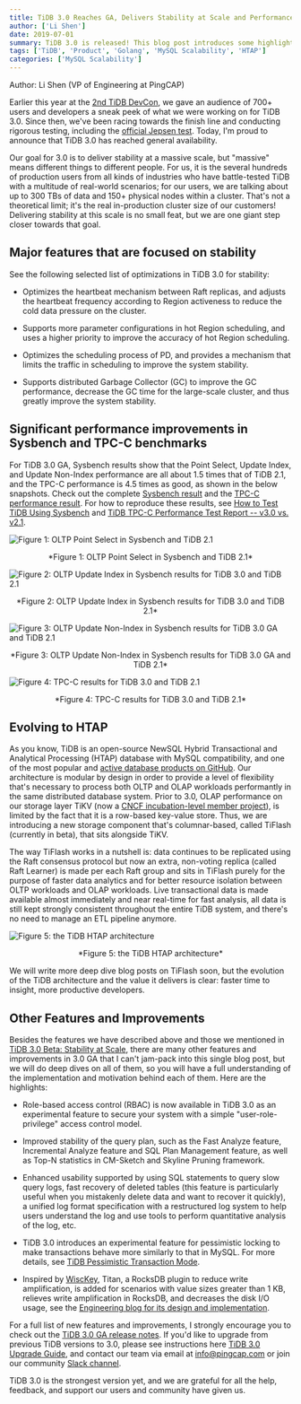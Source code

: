 ```yaml
---
title: TiDB 3.0 Reaches GA, Delivers Stability at Scale and Performance Boost
author: ['Li Shen']
date: 2019-07-01
summary: TiDB 3.0 is released! This blog post introduces some highlights of TiDB 3.0, including major features focused on stability, significant performance improvements in Sysbench and TPC-C benchmarks, a newly introduced component, and important features and improvements. 
tags: ['TiDB', 'Product', 'Golang', 'MySQL Scalability', 'HTAP']
categories: ['MySQL Scalability']
---
```


Author: Li Shen (VP of Engineering at PingCAP)

Earlier this year at the [2nd TiDB DevCon](https://pingcap.com/blog/tidb-3.0-beta-stability-at-scale/), we gave an audience of 700+ users and developers a sneak peek of what we were working on for TiDB 3.0. Since then, we've been racing towards the finish line and conducting rigorous testing, including the [official Jepsen test](https://www.pingcap.com/blog/tidb-passes-jepsen-test-for-snapshot-isolation-and-single-key-linearizability/). Today, I'm proud to announce that TiDB 3.0 has reached general availability. 

Our goal for 3.0 is to deliver stability at a massive scale, but "massive" means different things to different people. For us, it is the several hundreds of production users from all kinds of industries who have battle-tested TiDB with a multitude of real-world scenarios; for our users, we are talking about up to 300 TBs of data and 150+ physical nodes within a cluster. That's not a theoretical limit; it's the real in-production cluster size of our customers! Delivering stability at this scale is no small feat, but we are one giant step closer towards that goal. 

## Major features that are focused on stability

See the following selected list of optimizations in TiDB 3.0 for stability: 

- Optimizes the heartbeat mechanism between Raft replicas, and adjusts the heartbeat frequency according to Region activeness to reduce the cold data pressure on the cluster.

- Supports more parameter configurations in hot Region scheduling, and uses a higher priority to improve the accuracy of hot Region scheduling.

- Optimizes the scheduling process of PD, and provides a mechanism that limits the traffic in scheduling to improve the system stability.

- Supports distributed Garbage Collector (GC) to improve the GC performance, decrease the GC time for the large-scale cluster, and thus greatly improve the system stability.

## Significant performance improvements in Sysbench and TPC-C benchmarks 

For TiDB 3.0 GA, Sysbench results show that the Point Select, Update Index, and Update Non-Index performance are all about 1.5 times that of TiDB 2.1, and the TPC-C performance is 4.5 times as good, as shown in the below snapshots. Check out the complete [Sysbench result](https://github.com/pingcap/docs/blob/master/v3.0/benchmark/sysbench-v4.md) and the [TPC-C performance result](https://github.com/pingcap/docs/blob/master/v3.0/benchmark/tpcc.md). For how to reproduce these results, see [How to Test TiDB Using Sysbench](https://github.com/pingcap/docs/blob/master/v3.0/benchmark/how-to-run-sysbench.md) and [TiDB TPC-C Performance Test Report -- v3.0 vs. v2.1](https://github.com/pingcap/docs/blob/master/v3.0/benchmark/tpcc.md).

![Figure 1: OLTP Point Select in Sysbench and TiDB 2.1](media/oltp-point-select-in-sysbench-and-tidb-2.1.png)
<center> *Figure 1: OLTP Point Select in Sysbench and TiDB 2.1* </center>

![Figure 2: OLTP Update Index in Sysbench results for TiDB 3.0 and TiDB 2.1](media/oltp-update-index-in-sysbench-results-for-tidb-3.0-and-tidb-2.1.png)
<center> *Figure 2: OLTP Update Index in Sysbench results for TiDB 3.0 and TiDB 2.1* </center>

![Figure 3: OLTP Update Non-Index in Sysbench results for TiDB 3.0 GA and TiDB 2.1](media/oltp-update-non-index-in-sysbench-results-for-tidb-3.0-ga-and-tidb-2.1.png)
<center> *Figure 3: OLTP Update Non-Index in Sysbench results for TiDB 3.0 GA and TiDB 2.1* </center>

![Figure 4: TPC-C results for TiDB 3.0 and TiDB 2.1](media/tpc-c-results-for-tidb-3.0-and-tidb-2.1.png)
<center> *Figure 4: TPC-C results for TiDB 3.0 and TiDB 2.1* </center>

## Evolving to HTAP

As you know, TiDB is an open-source NewSQL Hybrid Transactional and Analytical Processing (HTAP) database with MySQL compatibility, and one of the most popular and [active database products on GitHub](https://github.com/pingcap/tidb). Our architecture is modular by design in order to provide a level of flexibility that's necessary to process both OLTP and OLAP workloads performantly in the same distributed database system. Prior to 3.0, OLAP performance on our storage layer TiKV (now a [CNCF incubation-level member project](https://www.cncf.io/blog/2019/05/21/toc-votes-to-move-tikv-into-cncf-incubator/)), is limited by the fact that it is a row-based key-value store. Thus, we are introducing a new storage component that's columnar-based, called TiFlash (currently in beta), that sits alongside TiKV. 

The way TiFlash works in a nutshell is: data continues to be replicated using the Raft consensus protocol but now an extra, non-voting replica (called Raft Learner) is made per each Raft group and sits in TiFlash purely for the purpose of faster data analytics and for better resource isolation between OLTP workloads and OLAP workloads. Live transactional data is made available almost immediately and near real-time for fast analysis, all data is still kept strongly consistent throughout the entire TiDB system, and there's no need to manage an ETL pipeline anymore.
	
![Figure 5: the TiDB HTAP architecture](media/tidb-htap-architecture-1.png)
<center> *Figure 5: the TiDB HTAP architecture* </center>

We will write more deep dive blog posts on TiFlash soon, but the evolution of the TiDB architecture and the value it delivers is clear: faster time to insight, more productive developers.

## Other Features and Improvements
	
Besides the features we have described above and those we mentioned in [TiDB 3.0 Beta: Stability at Scale](https://pingcap.com/blog/tidb-3.0-beta-stability-at-scale/), there are many other features and improvements in 3.0 GA that I can't jam-pack into this single blog post, but we will do deep dives on all of them, so you will have a full understanding of the implementation and motivation behind each of them. Here are the highlights:

- Role-based access control (RBAC) is now available in TiDB 3.0 as an experimental feature to secure your system with a simple "user-role-privilege" access control model. 

- Improved stability of the query plan, such as the Fast Analyze feature, Incremental Analyze feature and SQL Plan Management feature, as well as Top-N statistics in CM-Sketch and Skyline Pruning framework.

- Enhanced usability supported by using SQL statements to query slow query logs, fast recovery of deleted tables (this feature is particularly useful when you mistakenly delete data and want to recover it quickly), a unified log format specification with a restructured log system to help users understand the log and use tools to perform quantitative analysis of the log, etc.

- TiDB 3.0 introduces an experimental feature for pessimistic locking to make transactions behave more similarly to that in MySQL. For more details, see [TiDB Pessimistic Transaction Mode](https://pingcap.com/docs/v3.0/reference/transactions/transaction-pessimistic/).

- Inspired by [WiscKey](https://www.usenix.org/system/files/conference/fast16/fast16-papers-lu.pdf), Titan, a RocksDB plugin to reduce write amplification, is added for scenarios with value sizes greater than 1 KB, relieves write amplification in RocksDB, and decreases the disk I/O usage, see the [Engineering blog for its design and implementation](https://www.pingcap.com/blog/titan-storage-engine-design-and-implementation/).

For a full list of new features and improvements, I strongly encourage you to check out the [TiDB 3.0 GA release notes](https://www.pingcap.com/docs/v3.0/releases/3.0-ga/). If you'd like to upgrade from previous TiDB versions to 3.0, please see instructions here [TiDB 3.0 Upgrade Guide](https://www.pingcap.com/docs/v3.0/how-to/upgrade/from-previous-version/), and contact our team via email at info@pingcap.com or join our community [Slack channel](https://pingcap.com/tidbslack). 
 
TiDB 3.0 is the strongest version yet, and we are grateful for all the help, feedback, and support our users and community have given us. 

